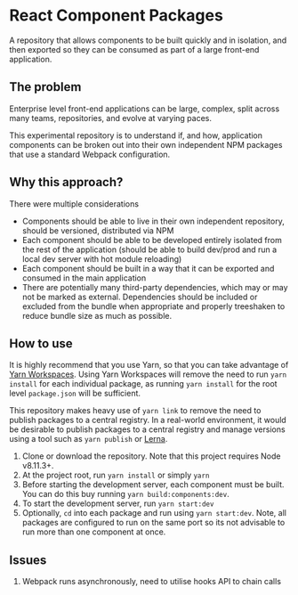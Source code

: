# React Component Packages

A repository that allows components to be built quickly and in isolation, and then exported so they can be consumed as part of a large front-end application.

## The problem

Enterprise level front-end applications can be large, complex, split across many teams, repositories, and evolve at varying paces.

This experimental repository is to understand if, and how, application components can be broken out into their own independent NPM packages that use a standard Webpack configuration.

## Why this approach?

There were multiple considerations

- Components should be able to live in their own independent repository, should be versioned, distributed via NPM
- Each component should be able to be developed entirely isolated from the rest of the application (should be able to build dev/prod and run a local dev server with hot module reloading)
- Each component should be built in a way that it can be exported and consumed in the main application
- There are potentially many third-party dependencies, which may or may not be marked as external. Dependencies should be included or excluded from the bundle when appropriate and properly treeshaken to reduce bundle size as much as possible.

## How to use

It is highly recommend that you use Yarn, so that you can take advantage of [Yarn Workspaces](https://yarnpkg.com/lang/en/docs/workspaces/). Using Yarn Workspaces will remove the need to run `yarn install` for each individual package, as running `yarn install` for the root level `package.json` will be sufficient.

This repository makes heavy use of `yarn link` to remove the need to publish packages to a central registry. In a real-world environment, it would be desirable to publish packages to a central registry and manage versions using a tool such as `yarn publish` or [Lerna](https://github.com/lerna/lerna).

1. Clone or download the repository. Note that this project requires Node v8.11.3+.
2. At the project root, run `yarn install` or simply `yarn`
3. Before starting the development server, each component must be built. You can do this buy running `yarn build:components:dev`.
4. To start the development server, run `yarn start:dev`
5. Optionally, `cd` into each package and run using `yarn start:dev`. Note, all packages are configured to run on the same port so its not advisable to run more than one component at once.

## Issues

1. Webpack runs asynchronously, need to utilise hooks API to chain calls
